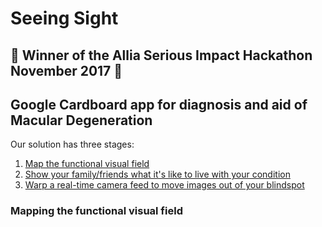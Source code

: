 # Seeing Sight

## **:tada: Winner of the Allia Serious Impact Hackathon November 2017 :tada:**

## Google Cardboard app for diagnosis and aid of Macular Degeneration

Our solution has three stages:
1. [Map the functional visual field](https://sudo-challenge-mapmd.github.io/mapper/)
2. [Show your family/friends what it's like to live with your condition](https://sudo-challenge-mapmd.github.io/mapper/stream.html)
3. [Warp a real-time camera feed to move images out of your blindspot](https://sudo-challenge-mapmd.github.io/mapper/car.html)

### Mapping the functional visual field

